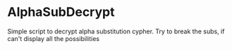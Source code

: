 # AlphaSubDecrypt
Simple script to decrypt alpha substitution cypher. Try to break the subs, if can't display all the possibilities

